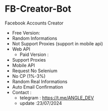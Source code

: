 # FB-Creator-Bot
Facebook Accounts Creator
   - Free Version:
 - Random Informations
 - Not Support Proxies (support in mobile api)
 - Web API
   - Paid Version :
 - Support Proxies
 - Mobile API
 - Request No Selenium 
 - No CP (1%-3%)
 - Random Real Informations
 - Auto Email Confirmation
- Contact :
  - telegram : https://t.me/ANGLE_DEV
  - update :23/07/2024
